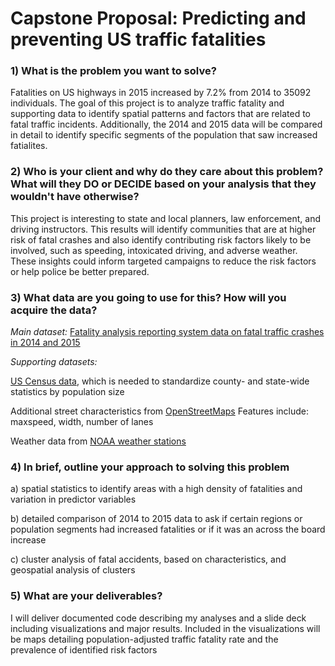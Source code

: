 # Capstone Proposal: Predicting and preventing US traffic fatalities 

### 1) What is the problem you want to solve?
Fatalities on US highways in 2015 increased by 7.2% from 2014 to 35092 individuals.  The goal of this project is to analyze traffic fatality and supporting data to identify spatial patterns and factors that are related to fatal traffic incidents.  Additionally, the 2014 and 2015 data will be compared in detail to identify specific segments of the population that saw increased fatialites.

### 2)  Who is your client and why do they care about this problem? What will they DO or DECIDE based on your analysis that they wouldn't have otherwise?
This project is interesting to state and local planners, law enforcement, and driving instructors.  This results will identify communities that are at higher risk of fatal crashes and also identify contributing risk factors likely to be involved, such as speeding, intoxicated driving, and adverse weather.  These insights could inform targeted campaigns to reduce the risk factors or help police be better prepared.

### 3) What data are you going to use for this?  How will you acquire the data?

*Main dataset:* [Fatality analysis reporting system data on fatal traffic crashes in 2014 and 2015](https://data.world/nhtsa/fars-data)

*Supporting datasets:* 

[US Census data](https://www.census.gov/data.html), which is needed to standardize county- and state-wide statistics by population size 

Additional street characteristics from [OpenStreetMaps](https://www.openstreetmap.org/about) Features include: maxspeed, width, number of lanes 

Weather data from [NOAA weather stations](https://www.ncdc.noaa.gov/data-access/land-based-station-data)

### 4) In brief, outline your approach to solving this problem

a) spatial statistics to identify areas with a high density of fatalities and variation in predictor variables

b) detailed comparison of 2014 to 2015 data to ask if certain regions or population segments had increased fatalities or if it was an across the board increase

c) cluster analysis of fatal accidents, based on characteristics, and geospatial analysis of clusters

### 5) What are your deliverables?
I will deliver documented code describing my analyses and a slide deck including visualizations and major results.  Included in the visualizations will be maps detailing population-adjusted traffic fatality rate and the prevalence of identified risk factors




